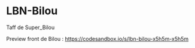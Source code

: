 # LBN-Bilou
Taff de Super_Bilou

Preview front de Bilou :
https://codesandbox.io/s/lbn-bilou-x5h5m-x5h5m
